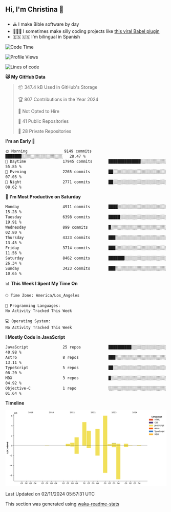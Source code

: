 ## Hi, I'm Christina 👋

- ⛪️ I make Bible software by day
- 👩🏼‍💻 I sometimes make silly coding projects like [this viral Babel plugin](https://www.instagram.com/reel/Cxvwz76vBus/)
- 🇪🇸 🇺🇸 I'm bilingual in Spanish

<!--
**christina-de-martinez/christina-de-martinez** is a ✨ _special_ ✨ repository because its `README.md` (this file) appears on your GitHub profile.

Here are some ideas to get you started:

- 🔭 I’m currently working on ...
- 🌱 I’m currently learning ...
- 👯 I’m looking to collaborate on ...
- 🤔 I’m looking for help with ...
- 💬 Ask me about ...
- 📫 How to reach me: ...
- 😄 Pronouns: ...
- ⚡ Fun fact: ...
-->

<!--START_SECTION:waka-->
![Code Time](http://img.shields.io/badge/Code%20Time-0%20secs-blue)

![Profile Views](http://img.shields.io/badge/Profile%20Views-0-blue)

![Lines of code](https://img.shields.io/badge/From%20Hello%20World%20I%27ve%20Written-21.1%20million%20lines%20of%20code-blue)

**🐱 My GitHub Data** 

> 📦 347.4 kB Used in GitHub's Storage 
 > 
> 🏆 807 Contributions in the Year 2024
 > 
> 🚫 Not Opted to Hire
 > 
> 📜 41 Public Repositories 
 > 
> 🔑 28 Private Repositories 
 > 
**I'm an Early 🐤** 

```text
🌞 Morning                9149 commits        ███████░░░░░░░░░░░░░░░░░░   28.47 % 
🌆 Daytime                17945 commits       ██████████████░░░░░░░░░░░   55.85 % 
🌃 Evening                2265 commits        ██░░░░░░░░░░░░░░░░░░░░░░░   07.05 % 
🌙 Night                  2771 commits        ██░░░░░░░░░░░░░░░░░░░░░░░   08.62 % 
```
📅 **I'm Most Productive on Saturday** 

```text
Monday                   4911 commits        ████░░░░░░░░░░░░░░░░░░░░░   15.28 % 
Tuesday                  6398 commits        █████░░░░░░░░░░░░░░░░░░░░   19.91 % 
Wednesday                899 commits         █░░░░░░░░░░░░░░░░░░░░░░░░   02.80 % 
Thursday                 4323 commits        ███░░░░░░░░░░░░░░░░░░░░░░   13.45 % 
Friday                   3714 commits        ███░░░░░░░░░░░░░░░░░░░░░░   11.56 % 
Saturday                 8462 commits        ███████░░░░░░░░░░░░░░░░░░   26.34 % 
Sunday                   3423 commits        ███░░░░░░░░░░░░░░░░░░░░░░   10.65 % 
```


📊 **This Week I Spent My Time On** 

```text
🕑︎ Time Zone: America/Los_Angeles

💬 Programming Languages: 
No Activity Tracked This Week

💻 Operating System: 
No Activity Tracked This Week
```

**I Mostly Code in JavaScript** 

```text
JavaScript               25 repos            ██████████░░░░░░░░░░░░░░░   40.98 % 
Astro                    8 repos             ███░░░░░░░░░░░░░░░░░░░░░░   13.11 % 
TypeScript               5 repos             ██░░░░░░░░░░░░░░░░░░░░░░░   08.20 % 
MDX                      3 repos             █░░░░░░░░░░░░░░░░░░░░░░░░   04.92 % 
Objective-C              1 repo              ░░░░░░░░░░░░░░░░░░░░░░░░░   01.64 % 
```



**Timeline**

![Lines of Code chart](https://raw.githubusercontent.com/christina-de-martinez/christina-de-martinez/main/assets/bar_graph.png)


 Last Updated on 02/11/2024 05:57:31 UTC
<!--END_SECTION:waka-->

This section was generated using [waka-readme-stats](https://github.com/anmol098/waka-readme-stats)